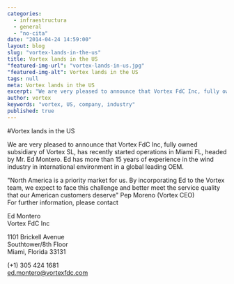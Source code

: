 ```yaml
---
categories: 
  - infraestructura
  - general
  - "no-cita"
date: "2014-04-24 14:59:00"
layout: blog
slug: "vortex-lands-in-the-us"
title: Vortex lands in the US
"featured-img-url": "vortex-lands-in-us.jpg"
"featured-img-alt": Vortex lands in the US
tags: null
meta: Vortex lands in the US
excerpt: "We are very pleased to announce that Vortex FdC Inc, fully owned subsidiary of Vortex SL, has recently started operations in Miami FL"
author: vortex
keywords: "vortex, US, company, industry"
published: true
---
```


#Vortex lands in the US

We are very pleased to announce that Vortex FdC Inc, fully owned subsidiary of Vortex SL, has recently started operations in Miami FL, headed by Mr. Ed Montero. Ed has more than 15 years of experience in the wind industry in international environment in a global leading OEM.

"North America is a priority market for us. By incorporating Ed to the Vortex team, we expect to face this challenge and better meet the service quality that our American customers deserve"  Pep Moreno (Vortex CEO)<br>
For further information, please contact

Ed Montero<br>
Vortex FdC Inc

1101 Brickell Avenue<br>
Southtower/8th Floor<br>
Miami, Florida 33131

(+1) 305 424 1681<br>
ed.montero@vortexfdc.com

